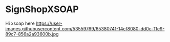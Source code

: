 # SignShopXSOAP
Hi xsoap here
https://user-images.githubusercontent.com/53559769/65380741-14cf8080-dd0c-11e9-89c7-856a2a93600b.jpg
